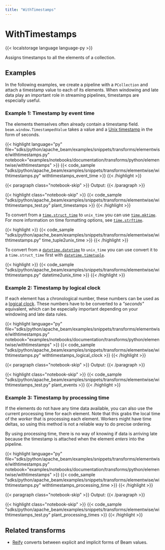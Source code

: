 ```yaml
---
title: "WithTimestamps"
---
```

<!--
Licensed under the Apache License, Version 2.0 (the "License");
you may not use this file except in compliance with the License.
You may obtain a copy of the License at

http://www.apache.org/licenses/LICENSE-2.0

Unless required by applicable law or agreed to in writing, software
distributed under the License is distributed on an "AS IS" BASIS,
WITHOUT WARRANTIES OR CONDITIONS OF ANY KIND, either express or implied.
See the License for the specific language governing permissions and
limitations under the License.
-->

# WithTimestamps

{{< localstorage language language-py >}}

Assigns timestamps to all the elements of a collection.

## Examples

In the following examples, we create a pipeline with a `PCollection` and attach a timestamp value to each of its elements.
When windowing and late data play an important role in streaming pipelines, timestamps are especially useful.

### Example 1: Timestamp by event time

The elements themselves often already contain a timestamp field.
`beam.window.TimestampedValue` takes a value and a
[Unix timestamp](https://en.wikipedia.org/wiki/Unix_time)
in the form of seconds.

{{< highlight language="py" file="sdks/python/apache_beam/examples/snippets/transforms/elementwise/withtimestamps.py"
  notebook="examples/notebooks/documentation/transforms/python/elementwise/withtimestamps" >}}
{{< code_sample "sdks/python/apache_beam/examples/snippets/transforms/elementwise/withtimestamps.py" withtimestamps_event_time >}}
{{< /highlight >}}

{{< paragraph class="notebook-skip" >}}
Output:
{{< /paragraph >}}

{{< highlight class="notebook-skip" >}}
{{< code_sample "sdks/python/apache_beam/examples/snippets/transforms/elementwise/withtimestamps_test.py" plant_timestamps >}}
{{< /highlight >}}

To convert from a
[`time.struct_time`](https://docs.python.org/3/library/time.html#time.struct_time)
to `unix_time` you can use
[`time.mktime`](https://docs.python.org/3/library/time.html#time.mktime).
For more information on time formatting options, see
[`time.strftime`](https://docs.python.org/3/library/time.html#time.strftime).

{{< highlight >}}
{{< code_sample "sdks/python/apache_beam/examples/snippets/transforms/elementwise/withtimestamps.py" time_tuple2unix_time >}}
{{< /highlight >}}

To convert from a
[`datetime.datetime`](https://docs.python.org/3/library/datetime.html#datetime.datetime)
to `unix_time` you can use convert it to a `time.struct_time` first with
[`datetime.timetuple`](https://docs.python.org/3/library/datetime.html#datetime.datetime.timetuple).

{{< highlight >}}
{{< code_sample "sdks/python/apache_beam/examples/snippets/transforms/elementwise/withtimestamps.py" datetime2unix_time >}}
{{< /highlight >}}

### Example 2: Timestamp by logical clock

If each element has a chronological number, these numbers can be used as a
[logical clock](https://en.wikipedia.org/wiki/Logical_clock).
These numbers have to be converted to a *"seconds"* equivalent, which can be especially important depending on your windowing and late data rules.

{{< highlight language="py" file="sdks/python/apache_beam/examples/snippets/transforms/elementwise/withtimestamps.py"
  notebook="examples/notebooks/documentation/transforms/python/elementwise/withtimestamps" >}}
{{< code_sample "sdks/python/apache_beam/examples/snippets/transforms/elementwise/withtimestamps.py" withtimestamps_logical_clock >}}
{{< /highlight >}}

{{< paragraph class="notebook-skip" >}}
Output:
{{< /paragraph >}}

{{< highlight class="notebook-skip" >}}
{{< code_sample "sdks/python/apache_beam/examples/snippets/transforms/elementwise/withtimestamps_test.py" plant_events >}}
{{< /highlight >}}

### Example 3: Timestamp by processing time

If the elements do not have any time data available, you can also use the current processing time for each element.
Note that this grabs the local time of the *worker* that is processing each element.
Workers might have time deltas, so using this method is not a reliable way to do precise ordering.

By using processing time, there is no way of knowing if data is arriving late because the timestamp is attached when the element *enters* into the pipeline.

{{< highlight language="py" file="sdks/python/apache_beam/examples/snippets/transforms/elementwise/withtimestamps.py"
  notebook="examples/notebooks/documentation/transforms/python/elementwise/withtimestamps" >}}
{{< code_sample "sdks/python/apache_beam/examples/snippets/transforms/elementwise/withtimestamps.py" withtimestamps_processing_time >}}
{{< /highlight >}}

{{< paragraph class="notebook-skip" >}}
Output:
{{< /paragraph >}}

{{< highlight class="notebook-skip" >}}
{{< code_sample "sdks/python/apache_beam/examples/snippets/transforms/elementwise/withtimestamps_test.py" plant_processing_times >}}
{{< /highlight >}}

## Related transforms

* [Reify](/documentation/transforms/python/elementwise/reify) converts between explicit and implicit forms of Beam values.
